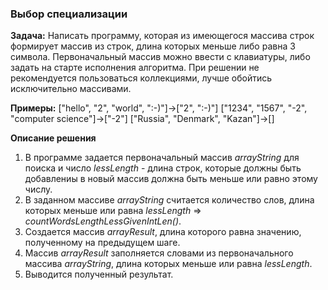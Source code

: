 ### **Выбор специализации**

**Задача:** Написать программу, которая из имеющегося массива строк формирует массив из строк, длина которых меньше либо равна 3 символа. Первоначальный массив можно ввести с клавиатуры, либо задать на старте исполнения алгоритма. При решении не рекомендуется пользоваться коллекциями, лучше обойтись исключительно массивами.

**Примеры:**
["hello", "2", "world", ":-)"]->["2", ":-)"]
["1234", "1567", "-2", "computer science"]->["-2"]
["Russia", "Denmark", "Kazan"]->[]

**Описание решения**
1. В программе задается первоначальный массив *arrayString* для поиска и число *lessLength* - длина строк, которые должны быть добавлениы в новый массив должна быть меньше или равно этому числу.
2. В заданном массиве *arrayString* считается количество слов, длина которых меньше или равна *lessLength* => *countWordsLengthLessGivenIntLen()*.
3. Создается массив *arrayResult*, длина которого равна значению, полученному на предыдущем шаге.
4. Массив *arrayResult* заполняется словами из первоначального массива *arrayString*, длина которых меньше или равна *lessLength*.
5. Выводится полученный результат.